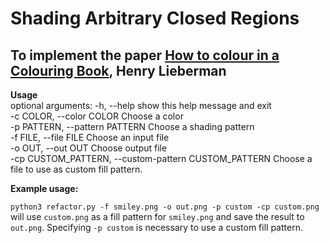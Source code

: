 # Shading Arbitrary Closed Regions

## To implement the paper [How to colour in a Colouring Book](http://web.media.mit.edu/~lieber/Publications/Coloring-Book.pdf), Henry Lieberman 

**Usage**  
optional arguments:
  -h, --help            show this help message and exit  
  -c COLOR, --color COLOR
                        Choose a color  
  -p PATTERN, --pattern PATTERN
                        Choose a shading pattern  
  -f FILE, --file FILE  Choose an input file  
  -o OUT, --out OUT     Choose output file  
  -cp CUSTOM_PATTERN, --custom-pattern CUSTOM_PATTERN
                        Choose a file to use as custom fill pattern.  
                        
**Example usage:**    

`python3 refactor.py -f smiley.png -o out.png -p custom -cp custom.png`  
will use `custom.png` as a fill pattern for `smiley.png` and save the result to `out.png`. Specifying `-p custom` is necessary to use a custom fill pattern.
